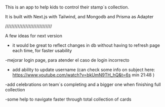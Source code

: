 This is an app to help kids to control their stamp´s collection.

It is built with Next.js with Tailwind, and Mongodb and Prisma as Adapter


//////////////////////////////

A few ideas for  next version

- it would be great to reflect changes in db without having to refresh page each time, for faster usability

-mejorar login page, para atender el caso de login incorrecto

- add ability to update username (can check some info on subject here: https://www.youtube.com/watch?v=bkUmN9TH_hQ&t=6s
min 21:48 )

-add celebrations on team´s completing and a bigger one when finishing full collection

-some help to navigate faster through total collection of cards 
